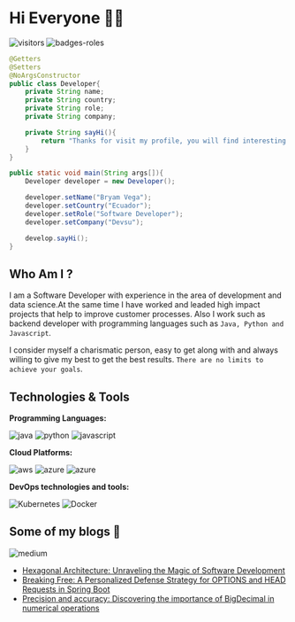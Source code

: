 # Hi Everyone 🙌🏻
![visitors](https://visitor-badge.laobi.icu/badge?page_id=bvegaM.bvegaM)
![badges-roles](https://img.shields.io/badge/software_developer-software_architect-green)
```java
@Getters
@Setters
@NoArgsConstructor
public class Developer{
    private String name;
    private String country;
    private String role;
    private String company;

    private String sayHi(){
        return "Thanks for visit my profile, you will find interesting projects and learn many thigs"
    }
}

public static void main(String args[]){
    Developer developer = new Developer();

    developer.setName("Bryam Vega");
    developer.setCountry("Ecuador");
    developer.setRole("Software Developer");
    developer.setCompany("Devsu");

    develop.sayHi();
}
```

## Who Am I ?

I am a Software Developer with experience in the area of development and data science.At the same time I have worked and leaded high impact projects that help to improve customer processes. Also I work such as backend developer with programming languages such as `Java, Python and Javascript`. 

I consider myself a charismatic person, easy to get along with and always willing to give my best to get the best results. `There are no limits to achieve your goals`.

## Technologies & Tools

**Programming Languages:**

![java](https://img.shields.io/badge/code-java-green?logo=spring)
![python](https://img.shields.io/badge/code-python-blue?logo=python)
![javascript](https://img.shields.io/badge/code-javascript-yellow?logo=javascript)


**Cloud Platforms:**

![aws](https://img.shields.io/badge/cloud-aws-orange?logo=amazon-aws)
![azure](https://img.shields.io/badge/cloud-azure-blue?logo=microsoft-azure)
![azure](https://img.shields.io/badge/cloud-gcp-red?logo=google-cloud)

**DevOps technologies and tools:**

![Kubernetes](https://img.shields.io/badge/Tools-Kubernetes-informational?style=flat&logo=kubernetes&logoColor=white&color=blue)
![Docker](https://img.shields.io/badge/Tools-Docker-informational?style=flat&logo=docker&logoColor=white&color=blue)

## Some of my blogs 📝 
![medium](https://img.shields.io/badge/medium-bog-black?logo=medium&link=https%3A%2F%2Fmedium.com%2F%40vegabryam40)

- [Hexagonal Architecture: Unraveling the Magic of Software Development](https://medium.com/@vegabryam40/hexagonal-architecture-unraveling-the-magic-of-software-development-a1138f6aba0c)
- [Breaking Free: A Personalized Defense Strategy for OPTIONS and HEAD Requests in Spring Boot](https://medium.com/@vegabryam40/breaking-free-a-personalized-defense-strategy-for-options-and-head-requests-in-spring-boot-4a70c1e7fe86)
- [Precision and accuracy: Discovering the importance of BigDecimal in numerical operations](https://medium.com/@vegabryam40/precision-and-accuracy-discovering-the-importance-of-bigdecimal-in-numerical-operations-1aa27caecd98)

